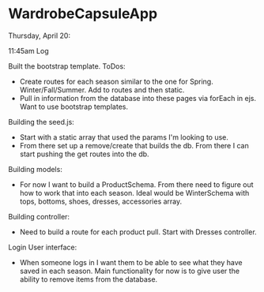 # WardrobeCapsuleApp

Thursday, April 20:

11:45am Log

Built the bootstrap template.  ToDos:
- Create routes for each season similar to the one for Spring.  Winter/Fall/Summer.  Add to routes and then static. 
- Pull in information from the database into these pages via forEach in ejs.  Want to use bootstrap templates. 

Building the seed.js:
- Start with a static array that used the params I'm looking to use.  
- From there set up a remove/create that builds the db.  From there I can start pushing the get routes into the db.  

Building models:
- For now I want to build a ProductSchema.  From there need to figure out how to work that into each season.  Ideal would be WinterSchema with tops, bottoms, shoes, dresses, accessories array. 

Building controller:
- Need to build a route for each product pull.  Start with Dresses controller. 

Login User interface:
- When someone logs in I want them to be able to see what they have saved in each season.  Main functionality for now is to give user the ability to remove items from the database. 
